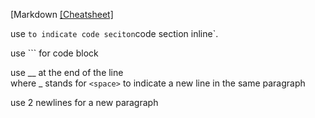 [Markdown [[Cheatsheet]](https://github.com/adam-p/markdown-here/wiki/Markdown-Cheatsheet)

use ` to indicate code seciton `code section inline`.  

use ``` for code block 

use __ at the end of the line  
where _ stands for `<space>` to indicate a new line in the same 
paragraph

use 2 newlines for a new paragraph

